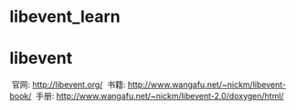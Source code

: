 # libevent_learn

# libevent
  官网: http://libevent.org/ 
  书籍: http://www.wangafu.net/~nickm/libevent-book/ 
  手册: http://www.wangafu.net/~nickm/libevent-2.0/doxygen/html/ 
